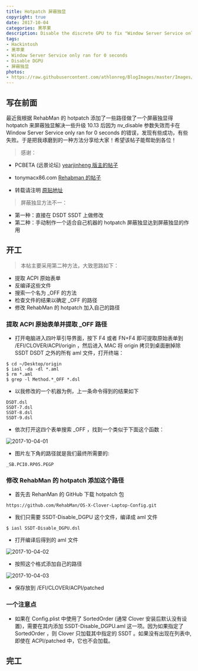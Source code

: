```yaml
---
title: Hotpatch 屏蔽独显
copyright: true
date: 2017-10-04
categories: 黑苹果
description: Disable the discrete GPU to fix "Window Server Service only ran for 0 seconds" in High Sierra
tags:
- Hackintosh
- 黑苹果
- Window Server Service only ran for 0 seconds
- Disable DGPU
- 屏蔽独显
photos:
- https://raw.githubusercontent.com/athlonreg/BlogImages/master/Images/75/e1541f30e0486960fe6d0dd08e7738.jpg
---
```


## 写在前面
最近我根据 RehabMan 的 hotpatch 添加了一些路径做了一个屏蔽独显得 hotpatch 来屏蔽独显解决一些升级 10.13 后因为 nv_disable 参数失效而卡在 Window Server Service only ran for 0 seconds 的错误，发现有些成功，有些失败。于是把我琢磨到的一种方法分享给大家！希望该帖子能帮助到各位！

> 感谢：

* PCBETA (远景论坛) [yearjinheng 版主的帖子](http://bbs.pcbeta.com/viewthread-1760319-1-5.html)

* tonymacx86.com [Rehabman 的帖子](https://www.tonymacx86.com/threads/fix-window-server-service-only-ran-for-0-seconds-with-dual-gpu.233092/)

* 转载请注明 [原贴地址](https://blog.iamzhl.top/2017/10/04/%E5%B1%8F%E8%94%BD%E7%8B%AC%E6%98%BE/)

> 屏蔽独显方法不一：

* 第一种：直接在 DSDT SSDT 上做修改
* 第二种：手动制作一个适合自己机器的 hotpatch 屏蔽独显达到屏蔽独显的作用

## 开工
> 本帖主要采用第二种方法，大致思路如下：

* 提取 ACPI 原始表单
* 反编译这些文件
* 搜索一个名为 _OFF 的方法
* 检查文件的结果以确定 _OFF 的路径
* 修改 RehabMan 的 hotpatch 加入自己的路径

### 提取 ACPI 原始表单并提取 _OFF 路径
* 打开电脑进入四叶草引导界面，按下 F4 或者 FN+F4 即可提取原始表单到 /EFI/CLOVER/ACPI/origin ，然后进入 MAC 将 origin 拷贝到桌面删掉除 SSDT DSDT 之外的所有 aml 文件，打开终端：

```
$ cd ~/Desktop/origin 
$ iasl -da -dl *.aml 
$ rm *.aml 
$ grep -l Method.*_OFF *.dsl
```

* 以我修改的一个机器为例，上一条命令得到的结果如下

```
DSDT.dsl
SSDT-7.dsl
SSDT-8.dsl
SSDT-9.dsl
```

* 依次打开这四个表单搜索 _OFF ，找到一个类似于下面这个函数：

![2017-10-04-01](http://ovefvi4g3.bkt.clouddn.com/2017-10-04-01.png)

* 图片左下角的路径就是我们最终所需要的: 

```
_SB.PCI0.RP05.PEGP
```

### 修改 RehabMan 的 hotpatch 添加这个路径
* 首先去 RehanMan 的 GitHub 下载 hotpatch 包

```
https://github.com/RehabMan/OS-X-Clover-Laptop-Config.git
```

* 我们只需要 SSDT-Disable_DGPU 这个文件，编译成 aml 文件

```
$ iasl SSDT-Disable_DGPU.dsl 
```

* 打开编译后得到的 aml 文件

![2017-10-04-02](http://ovefvi4g3.bkt.clouddn.com/2017-10-04-02.png)

* 按照这个格式添加自己的路径

![2017-10-04-03](http://ovefvi4g3.bkt.clouddn.com/2017-10-04-03.png)

* 保存放到 /EFI/CLOVER/ACPI/patched 

### 一个注意点
* 如果在 Config.plist 中使用了 SortedOrder (通常 Clover 安装后默认没有设置)，需要在其内添加 SSDT-Disable_DGPU.aml 这一项。因为如果指定了 SortedOrder ，则 Clover 只加载其中指定的 SSDT 。如果没有出现在列表中,即使在 ACPI/patched 中，它也不会加载。

## 完工


